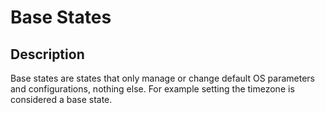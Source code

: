 Base States
===========

Description
-----------
Base states are states that only manage or change default OS parameters and configurations, nothing else. For example setting the timezone is considered a base state.
